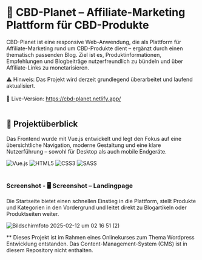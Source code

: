 # 🌿 CBD-Planet – Affiliate-Marketing Plattform für CBD-Produkte

CBD-Planet ist eine responsive Web-Anwendung, die als Plattform für Affiliate-Marketing rund um CBD-Produkte dient – ergänzt durch einen thematisch passenden Blog. Ziel ist es, Produktinformationen, Empfehlungen und Blogbeiträge nutzerfreundlich zu bündeln und über Affiliate-Links zu monetarisieren.

⚠️ Hinweis: Das Projekt wird derzeit grundlegend überarbeitet und laufend aktualisiert.
<br>
<br>
🔗 Live-Version: https://cbd-planet.netlify.app/
<br>
<br>

## 🚀 Projektüberblick
Das Frontend wurde mit Vue.js entwickelt und legt den Fokus auf eine übersichtliche Navigation, moderne Gestaltung und eine klare Nutzerführung – sowohl für Desktop als auch mobile Endgeräte.

![Vue.js](https://img.shields.io/badge/vuejs-%2335495e.svg?style=for-the-badge&logo=vuedotjs&logoColor=%234FC08D)
![HTML5](https://img.shields.io/badge/html5-%23E34F26.svg?style=for-the-badge&logo=html5&logoColor=white)
![CSS3](https://img.shields.io/badge/css3-%231572B6.svg?style=for-the-badge&logo=css3&logoColor=white)
![SASS](https://img.shields.io/badge/SASS-hotpink.svg?style=for-the-badge&logo=SASS&logoColor=white)
<br>
<br>

### Screenshot - 🖥️ Screenshot – Landingpage
Die Startseite bietet einen schnellen Einstieg in die Plattform, stellt Produkte und Kategorien in den Vordergrund und leitet direkt zu Blogartikeln oder Produktseiten weiter.

![Bildschirmfoto 2025-02-12 um 02 16 51 (2)](https://github.com/user-attachments/assets/73e6ecf1-ef16-4e3d-b30c-382631ff7724)

\*\* Dieses Projekt ist im Rahmen eines Onlinekurses zum Thema Wordpress Entwicklung entstanden. Das Content-Management-System (CMS) ist in diesem Repository nicht enthalten.
